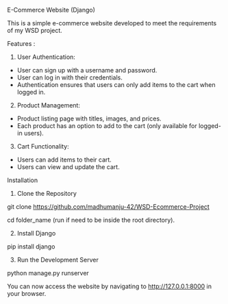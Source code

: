 E-Commerce Website (Django)

This is a simple e-commerce website developed to meet the requirements of my WSD project.

Features :

1. User Authentication:
* User can sign up with a username and password.
* User can log in with their credentials.
* Authentication ensures that users can only add items to the cart when logged in.

2. Product Management:
* Product listing page with titles, images, and prices.
* Each product has an option to add to the cart (only available for logged-in users).

3. Cart Functionality:
* Users can add items to their cart.
* Users can view and update the cart.

Installation

1. Clone the Repository

git clone https://github.com/madhumanju-42/WSD-Ecommerce-Project

cd folder_name (run if need to be inside the root directory).


2. Install Django

pip install django

3. Run the Development Server

python manage.py runserver

You can now access the website by navigating to http://127.0.0.1:8000 in your browser.

